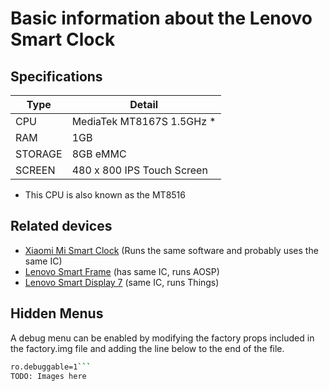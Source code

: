 # Basic information about the Lenovo Smart Clock

## Specifications
| Type | Detail |
| ---- | ------ |
| CPU  | MediaTek MT8167S 1.5GHz * |
| RAM  | 1GB |
| STORAGE | 8GB eMMC |
| SCREEN | 480 x 800 IPS Touch Screen |

* This CPU is also known as the MT8516

## Related devices
- [Xiaomi Mi Smart Clock](https://www.mi.com/global/product/mi-smart-clock/overview) (Runs the same software and probably uses the same IC)
- [Lenovo Smart Frame](https://www.lenovo.com/ca/en/virtual-reality-and-smart-devices/smart-home/smart-home-series/Lenovo-CD-3L501/p/ZZISZSDCD04) (has same IC, runs AOSP)
- [Lenovo Smart Display 7](https://www.lenovo.com/us/en/virtual-reality-and-smart-devices/smart-home/smart-home-series/Lenovo-CD-17302/p/ZZISZSDCD02) (same IC, runs Things)

## Hidden Menus
A debug menu can be enabled by modifying the factory props included in the factory.img file and adding the line below to the end of the file.
```sh
ro.debuggable=1```
TODO: Images here
